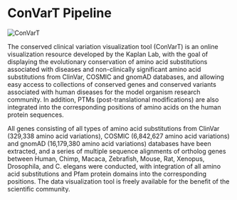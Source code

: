 # ConVarT Pipeline

![ConVarT](http://convart.org/files/img/convart_black.png)


The conserved clinical variation visualization tool (ConVarT) is an online visualization resource developed by the Kaplan Lab, with the goal of displaying the evolutionary conservation of amino acid substitutions associated with diseases and non-clinically significant amino acid substitutions from ClinVar, COSMIC and gnomAD databases, and allowing easy access to collections of conserved genes and conserved variants associated with human diseases for the model organism research community. In addition, PTMs (post-translational modifications) are also integrated into the corresponding positions of amino acids on the human protein sequences. 

All genes consisting of all types of amino acid substitutions from ClinVar (329,338 amino acid variations), COSMIC (6,842,627 amino acid variations) and gnomAD (16,179,380 amino acid variations) databases have been extracted, and a series of multiple sequence alignments of ortholog genes between Human, Chimp, Macaca, Zebrafish, Mouse, Rat, Xenopus, Drosophila, and C. elegans were conducted, with integration of all amino acid substitutions and Pfam protein domains into the corresponding positions. The data visualization tool is freely available for the benefit of the scientific community. 


